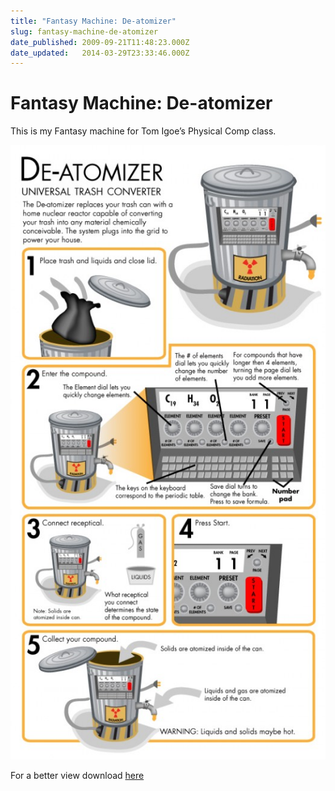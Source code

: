 ```yaml
---
title: "Fantasy Machine: De-atomizer"
slug: fantasy-machine-de-atomizer
date_published: 2009-09-21T11:48:23.000Z
date_updated:   2014-03-29T23:33:46.000Z
---
```


# Fantasy Machine: De-atomizer

This is my Fantasy machine for Tom Igoe’s Physical Comp class.

![deatomizer](uploads/deatomizer1-525x1024.jpg "deatomizer")

For a better view download [here](uploads/deatomizer.pdf)
